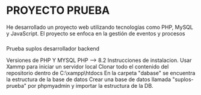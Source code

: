 # PROYECTO PRUEBA

He desarrollado un proyecto web utilizando tecnologías como PHP, MySQL y JavaScript. El proyecto se enfoca en la gestión de eventos y procesos

###
Prueba suplos desarrollador backend

Versiones de PHP Y MYSQL
PHP --> 8.2
Instrucciones de instalacion.
Usar Xammp para iniciar un servidor local
Clonar todo el contenido del repositorio dentro de C:\xampp\htdocs
En la carpeta "dabase" se encuentra la estructura de la base de datos
Crear una base de datos llamada "suplos-prueba" por phpmyadmin y importar la estructura de la DB.

